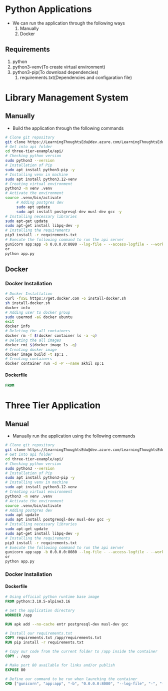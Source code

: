 # Python Applications
* We can run the application through the following ways
  1. Manually
  2. Docker
## Requirements
  1. python
  2. python3-venv(To create virtual environment)
  3. python3-pip(To download dependencies)
     1. requirements.txt(Dependencies and configaration file)
# Library Management System
## Manually
* Build the application through the following commands
```sh 
# Clone git repository
git clone https://LearningThoughtsEdu@dev.azure.com/LearningThoughtsEdu/Batch-1/_git/three-tier-example
# Get into api folder
cd three-tier-example/api/
# Checking python version
sudo python3 --version
# Installation of Pip
sudo apt install python3-pip -y
# Installing venv in machine
sudo apt install python3.12-venv
# Creating virtual environment
python3 -m venv .venv
# Activate the environment
source .venv/bin/activate
     # Adding postgres dev
     sudo apt update
     sudo apt install postgresql-dev musl-dev gcc -y
# Installing necessary libraries
sudo apt-get update
sudo apt-get install libpq-dev -y
# Installing the requirements
pip3 install -r requirements.txt
# Execute the following command to run the api server
gunicorn app:app -b 0.0.0.0:8080 --log-file - --access-logfile - --workers 4 --keep-alive 0
or 
python app.py
```
## Docker
### Docker Installation
```sh
# Docker Installation
curl -fsSL https://get.docker.com -o install-docker.sh
sh install-docker.sh
docker info
# Adding user to docker group
sudo usermod -aG docker ubuntu
exit
docker info
# Deleting the all containers
docker rm -f $(docker container ls -a -q)
# Deleting the all images
docker rmi $(docker image ls -q)
# Creating docker image
docker image build -t sp:1 .
# Creating containers
docker container run -d -P --name akhil sp:1
```
#### Dockerfile
```Dockerfile
FROM 
```
# Three Tier Application
## Manual
* Manually run the application using the following commands
```sh
# Clone git repository
git clone https://LearningThoughtsEdu@dev.azure.com/LearningThoughtsEdu/Batch-1/_git/three-tier-example
# Get into api folder
cd three-tier-example/api/
# Checking python version
sudo python3 --version
# Installation of Pip
sudo apt install python3-pip -y
# Installing venv in machine
sudo apt install python3.12-venv
# Creating virtual environment
python3 -m venv .venv
# Activate the environment
source .venv/bin/activate
# Adding postgres dev
sudo apt update
sudo apt install postgresql-dev musl-dev gcc -y
# Installing necessary libraries
sudo apt-get update
sudo apt-get install libpq-dev -y
# Installing the requirements
pip3 install -r requirements.txt
# Execute the following command to run the api server
gunicorn app:app -b 0.0.0.0:8080 --log-file - --access-logfile - --workers 4 --keep-alive 0
or 
python app.py
```
### Docker Installation
#### Dockerfile
```Dockerfile
# Using official python runtime base image
FROM python:3.10.5-alpine3.16

# Set the application directory
WORKDIR /app

RUN apk add --no-cache entr postgresql-dev musl-dev gcc

# Install our requirements.txt
COPY requirements.txt /app/requirements.txt
RUN pip install -r requirements.txt

# Copy our code from the current folder to /app inside the container
COPY . /app

# Make port 80 available for links and/or publish
EXPOSE 80

# Define our command to be run when launching the container
CMD ["gunicorn", "app:app", "-b", "0.0.0.0:8080", "--log-file", "-", "--access-logfile", "-", "--workers", "4", "--keep-alive", "0"]
```